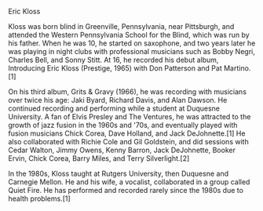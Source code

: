 Eric Kloss

Kloss was born blind in Greenville, Pennsylvania, near Pittsburgh, and attended the Western Pennsylvania School for the Blind, which was run by his father. When he was 10, he started on saxophone, and two years later he was playing in night clubs with professional musicians such as Bobby Negri, Charles Bell, and Sonny Stitt. At 16, he recorded his debut album, Introducing Eric Kloss (Prestige, 1965) with Don Patterson and Pat Martino.[1]

On his third album, Grits & Gravy (1966), he was recording with musicians over twice his age: Jaki Byard, Richard Davis, and Alan Dawson. He continued recording and performing while a student at Duquesne University. A fan of Elvis Presley and The Ventures, he was attracted to the growth of jazz fusion in the 1960s and '70s, and eventually played with fusion musicians Chick Corea, Dave Holland, and Jack DeJohnette.[1] He also collaborated with Richie Cole and Gil Goldstein, and did sessions with Cedar Walton, Jimmy Owens, Kenny Barron, Jack DeJohnette, Booker Ervin, Chick Corea, Barry Miles, and Terry Silverlight.[2]

In the 1980s, Kloss taught at Rutgers University, then Duquesne and Carnegie Mellon. He and his wife, a vocalist, collaborated in a group called Quiet Fire. He has performed and recorded rarely since the 1980s due to health problems.[1]